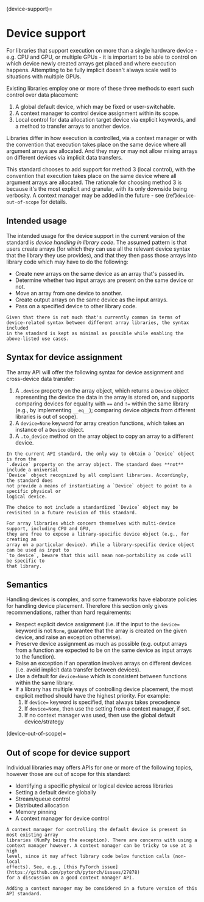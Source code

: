 (device-support)=

# Device support

For libraries that support execution on more than a single hardware device - e.g. CPU and GPU, or multiple GPUs - it is important to be able to control on which device newly created arrays get placed and where execution happens. Attempting to be fully implicit doesn't always scale well to situations with multiple GPUs.

Existing libraries employ one or more of these three methods to exert such control over data placement:

1. A global default device, which may be fixed or user-switchable.
2. A context manager to control device assignment within its scope.
3. Local control for data allocation target device via explicit keywords, and a method to transfer arrays to another device.

Libraries differ in how execution is controlled, via a context manager or with the convention that execution takes place on the same device where all argument arrays are allocated. And they may or may not allow mixing arrays on different devices via implicit data transfers.

This standard chooses to add support for method 3 (local control), with the convention that execution takes place on the same device where all argument arrays are allocated. The rationale for choosing method 3 is because it's the most explicit and granular, with its only downside being verbosity. A context manager may be added in the future - see {ref}`device-out-of-scope` for details.


## Intended usage

The intended usage for the device support in the current version of the
standard is _device handling in library code_. The assumed pattern is that
users create arrays (for which they can use all the relevant device syntax
that the library they use provides), and that they then pass those arrays
into library code which may have to do the following:

- Create new arrays on the same device as an array that's passed in.
- Determine whether two input arrays are present on the same device or not.
- Move an array from one device to another.
- Create output arrays on the same device as the input arrays.
- Pass on a specified device to other library code.

```{note}
Given that there is not much that's currently common in terms of
device-related syntax between different array libraries, the syntax included
in the standard is kept as minimal as possible while enabling the
above-listed use cases.
```

## Syntax for device assignment

The array API will offer the following syntax for device assignment and
cross-device data transfer:

1. A `.device` property on the array object, which returns a `Device` object
  representing the device the data in the array is stored on, and supports
  comparing devices for equality with `==` and `!=` within the same library
  (e.g., by implementing `__eq__`); comparing device objects from different
  libraries is out of scope).
2. A `device=None` keyword for array creation functions, which takes an
   instance of a `Device` object.
3. A `.to_device` method on the array object to copy an array to a different device.

```{note}
In the current API standard, the only way to obtain a `Device` object is from the
`.device` property on the array object. The standard does **not** include a universal
`Device` object recognized by all compliant libraries. Accordingly, the standard does
not provide a means of instantiating a `Device` object to point to a specific physical or
logical device.

The choice to not include a standardized `Device` object may be revisited in a future revision of this standard.

For array libraries which concern themselves with multi-device support, including CPU and GPU,
they are free to expose a library-specific device object (e.g., for creating an
array on a particular device). While a library-specific device object can be used as input to
`to_device`, beware that this will mean non-portability as code will be specific to
that library.
```


## Semantics

Handling devices is complex, and some frameworks have elaborate policies for
handling device placement. Therefore this section only gives recommendations,
rather than hard requirements:

- Respect explicit device assignment (i.e. if the input to the `device=` keyword
  is not `None`, guarantee that the array is created on the given device, and
  raise an exception otherwise).
- Preserve device assignment as much as possible (e.g. output arrays from a
  function are expected to be on the same device as input arrays to the
  function).
- Raise an exception if an operation involves arrays on different devices
  (i.e. avoid implicit data transfer between devices).
- Use a default for `device=None` which is consistent between functions
  within the same library.
- If a library has multiple ways of controlling device placement, the most
  explicit method should have the highest priority. For example:
    1. If `device=` keyword is specified, that always takes precedence
    2. If `device=None`, then use the setting from a context manager, if set.
    3. If no context manager was used, then use the global default device/strategy


(device-out-of-scope)=

## Out of scope for device support

Individual libraries may offers APIs for one or more of the following topics,
however those are out of scope for this standard:

- Identifying a specific physical or logical device across libraries
- Setting a default device globally
- Stream/queue control
- Distributed allocation
- Memory pinning
- A context manager for device control

```{note}
A context manager for controlling the default device is present in most existing array
libraries (NumPy being the exception). There are concerns with using a
context manager however. A context manager can be tricky to use at a high
level, since it may affect library code below function calls (non-local
effects). See, e.g., [this PyTorch issue](https://github.com/pytorch/pytorch/issues/27878)
for a discussion on a good context manager API.

Adding a context manager may be considered in a future version of this API standard.
```
